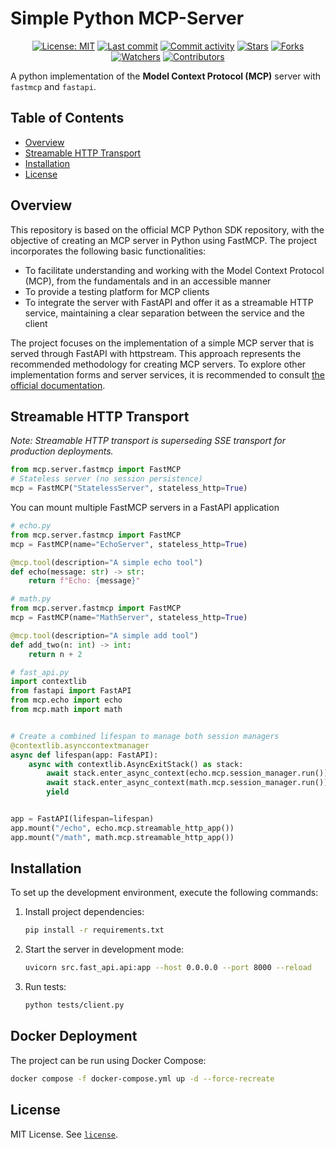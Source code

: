 # Simple Python MCP-Server

<div align = center>

<!-- [![Version](https://img.shields.io/pypi/v/simple-mcp-server?color=%2334D058&label=Version)](https://pypi.org/project/simple-mcp-server) -->
[![License: MIT](https://img.shields.io/badge/License-MIT-green.svg)](https://opensource.org/licenses/MIT)
[![Last commit](https://img.shields.io/github/last-commit/rb58853/simple-mcp-server.svg?style=flat)](https://github.com/rb58853/simple-mcp-server/commits)
[![Commit activity](https://img.shields.io/github/commit-activity/m/rb58853/simple-mcp-server)](https://github.com/rb58853/simple-mcp-server/commits)
[![Stars](https://img.shields.io/github/stars/rb58853/simple-mcp-server?style=flat&logo=github)](https://github.com/rb58853/simple-mcp-server/stargazers)
[![Forks](https://img.shields.io/github/forks/rb58853/simple-mcp-server?style=flat&logo=github)](https://github.com/rb58853/simple-mcp-server/network/members)
[![Watchers](https://img.shields.io/github/watchers/rb58853/simple-mcp-server?style=flat&logo=github)](https://github.com/rb58853/simple-mcp-server)
[![Contributors](https://img.shields.io/github/contributors/rb58853/simple-mcp-server)](https://github.com/rb58853/simple-mcp-server/graphs/contributors)

</div>

A python implementation of the **Model Context Protocol (MCP)** server with `fastmcp` and `fastapi`.

## Table of Contents

* [Overview](#overview)
* [Streamable HTTP Transport](#streamable-http-transport)
* [Installation](#installation)
* [License](#license)

## Overview

This repository is based on the official MCP Python SDK repository, with the objective of creating an MCP server in Python using FastMCP. The project incorporates the following basic functionalities:

* To facilitate understanding and working with the Model Context Protocol (MCP), from the fundamentals and in an accessible manner
* To provide a testing platform for MCP clients
* To integrate the server with FastAPI and offer it as a streamable HTTP service, maintaining a clear separation between the service and the client

The project focuses on the implementation of a simple MCP server that is served through FastAPI with httpstream. This approach represents the recommended methodology for creating MCP servers. To explore other implementation forms and server services, it is recommended to consult [the official documentation](https://github.com/modelcontextprotocol/python-sdk).

## Streamable HTTP Transport

_Note: Streamable HTTP transport is superseding SSE transport for production deployments._

```python
from mcp.server.fastmcp import FastMCP
# Stateless server (no session persistence)
mcp = FastMCP("StatelessServer", stateless_http=True)
```

You can mount multiple FastMCP servers in a FastAPI application

```python
# echo.py
from mcp.server.fastmcp import FastMCP
mcp = FastMCP(name="EchoServer", stateless_http=True)

@mcp.tool(description="A simple echo tool")
def echo(message: str) -> str:
    return f"Echo: {message}"
```

```python
# math.py
from mcp.server.fastmcp import FastMCP
mcp = FastMCP(name="MathServer", stateless_http=True)

@mcp.tool(description="A simple add tool")
def add_two(n: int) -> int:
    return n + 2
```

```python
# fast_api.py
import contextlib
from fastapi import FastAPI
from mcp.echo import echo
from mcp.math import math


# Create a combined lifespan to manage both session managers
@contextlib.asynccontextmanager
async def lifespan(app: FastAPI):
    async with contextlib.AsyncExitStack() as stack:
        await stack.enter_async_context(echo.mcp.session_manager.run())
        await stack.enter_async_context(math.mcp.session_manager.run())
        yield


app = FastAPI(lifespan=lifespan)
app.mount("/echo", echo.mcp.streamable_http_app())
app.mount("/math", math.mcp.streamable_http_app())
```

## Installation

To set up the development environment, execute the following commands:

1. Install project dependencies:

   ```bash
   pip install -r requirements.txt
   ```

2. Start the server in development mode:

   ```bash
   uvicorn src.fast_api.api:app --host 0.0.0.0 --port 8000 --reload
   ```

3. Run tests:

   ```bash
   python tests/client.py
   ```

## Docker Deployment

The project can be run using Docker Compose:

```bash
docker compose -f docker-compose.yml up -d --force-recreate
```

## License

MIT License. See [`license`](license).
